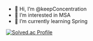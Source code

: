 - 👋 Hi, I’m @keepConcentration
- 👀 I’m interested in MSA
- 🌱 I’m currently learning Spring

[![Solved.ac Profile](http://mazassumnida.wtf/api/generate_badge?boj=phm543)](https://solved.ac/phm543)

